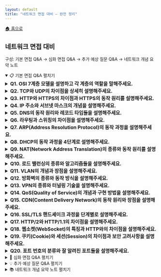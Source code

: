 ```yaml
---
layout: default
title: "네트워크 면접 대비 — 완전 정리"
---
```


<p class="breadcrumb"><a href="/cs_study/home.html">🏠 홈으로</a></p>

<section>
  <h2>네트워크 면접 대비</h2>
  <p>구성: 기본 면접 Q&A → 심화 면접 Q&A → 추가 예상 질문 Q&A → 네트워크 개념 요약 노트</p>
</section>

<!-- ① 기본 면접 Q&A -->
<details open>
  <summary><span class="accordion-title">📋 기본 면접 Q&A</span> <span class="indicator">펼치기</span></summary>
  <div class="accordion-content">

  <details>
    <summary style="font-size:1rem;"><b>Q1. OSI 7계층 모델을 설명하고 각 계층의 역할을 말해주세요.</b></summary>
    <div class="accordion-content">
      <p>OSI 7계층은 네트워크 통신을 7개의 논리적 계층으로 나눈 참조 모델입니다. 물리 계층은 실제 전기적 신호 전송을 담당하고, 데이터 링크 계층은 인접한 노드 간 신뢰성 있는 전송을 보장합니다. 네트워크 계층은 IP 주소를 이용한 라우팅을 수행하고, 전송 계층은 TCP/UDP를 통해 종단 간 연결을 관리합니다. 세션 계층은 대화 관리, 표현 계층은 데이터 암호화와 압축, 응용 계층은 사용자에게 네트워크 서비스를 제공합니다. 각 계층은 독립적으로 동작하며 하위 계층의 서비스를 이용합니다.</p>
      <hr>
      <img
        src="https://github.com/user-attachments/assets/00ec0ea3-b0b0-4967-ac54-b2edd3e66683"
        alt="OSI 7계층"
        width="720" height="363" loading="lazy"
        style="max-width:100%; height:auto; display:inline-block;"
      />
    </div>
  </details>

  <details>
    <summary style="font-size:1rem;"><b>Q2. TCP와 UDP의 차이점을 상세히 설명해주세요.</b></summary>
    <div class="accordion-content">
      <p>TCP는 연결 지향 프로토콜로 3-way handshake를 통해 연결을 설정하고, 신뢰성 있는 데이터 전송을 보장합니다. 순서 보장, 오류 검출 및 재전송, 흐름 제어, 혼잡 제어 기능을 제공하여 데이터 손실 없이 정확한 전송이 가능하지만 오버헤드가 큽니다. UDP는 비연결형 프로토콜로 연결 설정 과정 없이 바로 데이터를 전송합니다. 빠르고 간단하지만 신뢰성을 보장하지 않으며, 순서가 바뀌거나 데이터가 손실될 수 있습니다. 실시간 스트리밍이나 DNS 조회 같은 빠른 응답이 중요한 서비스에 적합합니다.</p>
    <hr>
    <h4>3-way handshake</h4>
    <p>TCP 연결을 만들 때 서로 준비됐는지 3번 신호를 주고받는 절차</p>
      <ul>
        <li><b>SYN</b> — 클라이언트 → 서버</li>
        <li><b>SYN-ACK</b> — 서버 → 클라이언트</li>
        <li><b>ACK</b> — 클라이언트 → 서버</li>
        <li><b>왜 3번인가?</b></li>
          <ul>
            <li>둘 다 송수신이 가능한지와 서로의 초기 시퀀스 번호를 서로 확인해야 해서 2번으론 부족하다.</li>
          </ul>
        <li><b>핵심 효과</b></li>
          <ul>
            <li>연결 확립, 번호 동기화(세션 식별/순서 보장), 초기 유효성 확인.</li>
          </ul>
      </ul>
    </div>
  </details>

  <details>
    <summary style="font-size:1rem;"><b>Q3. HTTP와 HTTPS의 차이점과 HTTPS의 동작 원리를 설명해주세요.</b></summary>
    <div class="accordion-content">
      <p>HTTP는 웹에서 데이터를 주고받는 프로토콜이지만 데이터가 평문으로 전송되어 보안에 취약합니다. HTTPS는 HTTP에 SSL/TLS 암호화를 추가한 보안 프로토콜입니다. 클라이언트가 서버에 연결 요청을 하면, 서버는 인증서를 전송하고 클라이언트는 이를 검증합니다. 그 다음 대칭키를 안전하게 교환하고, 이후 모든 통신은 이 대칭키로 암호화됩니다. 공개키 암호화로 초기 키 교환을 하고, 실제 데이터는 대칭키 암호화로 처리하여 보안과 성능을 모두 확보합니다.</p>
      <hr>
      <h4>SSL/TLS 암호화</h4>
      <p>HTTPS의 SSL/TLS는 브라우저–서버 사이 트래픽을 암호화해서 도청/변조/위장을 막는 기술</p>
      <ul>
        <li><b>핵심 원리</b></li>
        <ol>
          <li>서버 인증서로 진짜 서버인지 확인(CA가 서명)</li>
          <li>비대칭키(공개키)로 세션키를 안전하게 합의</li>
          <li>합의된 세션키(대칭키)로 실제 데이터 고속 암호화</li>
        </ol>
        <li><b>무엇을 보장하나?</b></li>
          <ul>
            <li>기밀성, 무결성, 인증</li>
          </ul>
      </ul>
    </div>
  </details>

  <details>
    <summary style="font-size:1rem;"><b>Q4. IP 주소와 서브넷 마스크의 개념을 설명해주세요.</b></summary>
    <div class="accordion-content">
      <p>IP 주소는 네트워크에서 각 장치를 식별하는 고유한 논리적 주소입니다. IPv4는 32비트로 구성되며 점으로 구분된 4개의 10진수로 표현합니다. 서브넷 마스크는 IP 주소에서 네트워크 부분과 호스트 부분을 구분하는 역할을 합니다. 예를 들어 192.168.1.10/24에서 /24는 앞의 24비트가 네트워크 주소임을 의미합니다. 서브네팅을 통해 큰 네트워크를 작은 단위로 나누어 관리할 수 있고, 브로드캐스트 도메인을 분리하여 네트워크 효율성을 높일 수 있습니다.</p>
      <hr>
      <h4>서브네팅(subnetting)</h4>
      <p>하나의 IP 네트워크를 작은 네트워크(서브넷) 들로 나눠서 브로드캐스트 범위를 줄이고, 보안/관리/용량 계획을 쉽게 만드는 기술</p>
    </div>
  </details>

  <details>
    <summary style="font-size:1rem;"><b>Q5. DNS의 동작 원리와 레코드 타입들을 설명해주세요.</b></summary>
    <div class="accordion-content">
      <p>DNS는 도메인 이름을 IP 주소로 변환하는 시스템입니다. 사용자가 도메인을 입력하면 로컬 DNS 서버에 먼저 질의하고, 캐시에 없으면 루트 DNS 서버부터 시작해서 TLD 서버, 권한 있는 DNS 서버 순으로 재귀적 또는 반복적 질의를 수행합니다. 주요 레코드 타입으로는 A 레코드(IPv4 주소), AAAA 레코드(IPv6 주소), CNAME 레코드(별칭), MX 레코드(메일 서버), NS 레코드(네임서버), TXT 레코드(텍스트 정보) 등이 있습니다. DNS 캐싱을 통해 응답 시간을 단축하고 서버 부하를 줄입니다.</p>
    </div>
  </details>

  <details>
    <summary style="font-size:1rem;"><b>Q6. 라우팅과 스위칭의 차이점을 설명해주세요.</b></summary>
    <div class="accordion-content">
      <p>스위칭은 2계층(데이터 링크 계층)에서 MAC 주소를 기반으로 같은 네트워크 내에서 프레임을 전달하는 과정입니다. 스위치는 MAC 주소 테이블을 학습하여 유니캐스트 트래픽을 해당 포트로만 전송하고, 브로드캐스트는 모든 포트로 전송합니다. 라우팅은 3계층(네트워크 계층)에서 IP 주소를 기반으로 서로 다른 네트워크 간에 패킷을 전달하는 과정입니다. 라우터는 라우팅 테이블을 참조하여 최적 경로를 선택하고, 정적 라우팅 또는 동적 라우팅 프로토콜을 사용합니다.</p>
      <hr>
      <h4>MAC 주소</h4>
      <p>네트워크 카드(NIC)에 붙은 하드웨어 고유 식별자(6바이트, 보통 AA:BB:CC:DD:EE:FF). 데이터 링크 계층(L2)에서 쓰인다.</p>
      <ul>
        <li><b>스위치가 MAC을 어떻게 쓰는가?</b></li>
        <ol>
          <li><b>학습(Learning):</b> 스위치는 들어온 프레임의 출발지 MAC과 포트를 테이블에 기록.</li>
          <li><b>전달(Forwarding):</b> 목적지 MAC이 테이블에 있으면 그 포트로만 전송.</li>
          <li><b>플러딩(Flooding):</b> 모르면 같은 VLAN 내 모든 포트로 뿌림(학습되기 전).<br> → 이렇게 해서 브로드캐스트 도메인 내에서 충돌 줄이고 효율적으로 전달!</li>
        </ol>
        <li><b>형식/종류</b></li>
        <ul>
          <li>앞 3바이트(OUI)는 제조사 식별, 뒤 3바이트는 장치 고유.</li>
          <li>유니캐스트(개별 NIC), 멀티캐스트, 브로드캐스트(FF:FF:FF:FF:FF:FF) 구분.</li>
        </ul>
      </ul>
      <h4>유니캐스트 (Unicast)</h4>
      <p>한 송신자 → 한 수신자 (1:1 전송)</p>
      <ul>
        <li><b>예시:</b> 내 PC(192.168.1.10)가 서버(192.168.1.20)로 HTTP 요청 보냄</li>
        <li><b>주소:</b> 특정 IP 주소(L3)나 MAC 주소(L2)</li>
        <li><b>특징:</b> 가장 일반적이고 효율적. 필요한 대상에게만 보냄</li>
      </ul>
      <h4>브로드캐스트 (Broadcast)</h4>
      <p>한 송신자 → 같은 네트워크(브로드캐스트 도메인)의 모든 호스트 (1:모두)</p>
      <ul>
        <li><b>예시:</b> ARP Request (목적 MAC: FF:FF:FF:FF:FF:FF, IPv4 한정)</li>
        <li><b>주소:</b> IPv4의 255.255.255.255(로컬), 서브넷 지향 브로드캐스트(예: 192.168.1.255)</li>
        <li><b>특징:</b> 라우터를 넘지 않음(도메인 한정). 트래픽이 커질 수 있어 과다 사용 지양</li>
        <li>※ IPv6에는 브로드캐스트가 없고 멀티캐스트로 대체</li>
      </ul>
      <h4>애니캐스트 (Anycast)</h4>
      <p>한 송신자 → 여러 곳에 분산 배치된 동일 서비스 IP 중 가장 가까운(라우팅상 최단/최적) 한 곳으로 전달 (1:가까운 1)</p>
      <ul>
        <li><b>예시:</b> DNS 공개 리졸버(예: 1.1.1.1, 8.8.8.8). 전 세계 여러 데이터센터가 같은 IP를 광고하고, 라우팅이 가장 가까운 인스턴스로 보냄</li>
        <li><b>주소/작동:</b> 여러 서버가 동일 IP(prefix)를 BGP 등으로 광고 → 라우팅이 자동으로 근접 노드 선택</li>
        <li><b>특징:</b> 지연 감소, 가용성·부하분산 향상. 주로 L3(인터넷 라우팅)에서 사용</li>
      </ul>
      <h4>멀티캐스트 (Multicast)</h4>
      <p>한 송신자(또는 여러 송신자)가 특정 그룹에 가입한 수신자들만 대상으로 데이터를 보내는 방식 (1:선택된 여러 명).<br>
      <b>장점:</b> 같은 데이터를 여러 대상에 보낼 때 대역폭 절약(한 번만 전송 → 네트워크가 필요한 지점에서 복제), 지연 균일.</p>
      <ul>
        <li><b>사용 예시:</b> 실시간 라이브 스트리밍/IPTV, 주식 시세 틱 데이터, 온라인 강의, 대규모 소프트웨어 배포, 게임 상태 동기화, 일부 WebRTC SFU 시나리오 등.</li>
      </ul>
    </div>
  </details>

  <details>
    <summary style="font-size:1rem;"><b>Q7. ARP(Address Resolution Protocol)의 동작 과정을 설명해주세요.</b></summary>
    <div class="accordion-content">
      <p>ARP는 IP 주소를 MAC 주소로 변환하는 프로토콜입니다. 호스트가 같은 서브넷의 다른 호스트와 통신하려고 할 때, 목적지 IP 주소의 MAC 주소를 알아야 합니다. <br>먼저 ARP 캐시 테이블을 확인하고, 없으면 ARP Request를 브로드캐스트로 전송합니다. <br>해당 IP를 가진 호스트가 자신의 MAC 주소를 담은 ARP Reply를 유니캐스트로 응답합니다. <br>받은 정보를 ARP 캐시에 저장하여 일정 시간 동안 재사용합니다. <br>이를 통해 IP 패킷을 이더넷 프레임으로 캡슐화할 수 있습니다.</p>
      <hr>
      <h4>호스트(Host)</h4>
      <p>호스트는 네트워크에 연결된 개별 기기를 말한다. PC, 노트북, 스마트폰, 서버, 프린터 등 IP·MAC 주소를 갖고 통신하는 주체면 전부 호스트이다.</p>
      <h4>서브넷(Subnet)</h4>
      <p>큰 네트워크를 작게 나눈 영역이다. 같은 서브넷에 있는 호스트끼리는 스위치만 거쳐 직접 통신하고(ARP 필요), 다른 서브넷과는 라우터를 통해 통신한다.</p>
      <ul>
        <li>192.168.1.0/24 라는 서브넷이면 IP가 192.168.1.0 ~ 192.168.1.255 범위(보통 호스트용은 .1~.254)가 같은 서브넷</li>
      </ul>
    </div>
  </details>

  <details>
    <summary style="font-size:1rem;"><b>Q8. DHCP의 동작 과정을 4단계로 설명해주세요.</b></summary>
    <div class="accordion-content">
      <p>DHCP는 네트워크 장치에 자동으로 IP 주소와 네트워크 설정을 할당하는 프로토콜입니다. <br>첫 번째 단계인 Discover에서 클라이언트가 DHCP 서버를 찾기 위해 브로드캐스트로 요청을 보냅니다. <br>두 번째 Offer 단계에서 DHCP 서버가 사용 가능한 IP 주소와 설정 정보를 제안합니다. <br>세 번째 Request 단계에서 클라이언트가 제안받은 설정을 사용하겠다고 요청합니다. <br>마지막 ACK 단계에서 서버가 확인 응답을 보내면 클라이언트는 해당 IP 주소와 설정을 사용하기 시작합니다.</p>
      <hr>
      <img
        src="https://github.com/user-attachments/assets/66ab308e-6e49-4fde-99de-e12d7d2fec15"
        alt="OSI 7계층"
        width="1129" height="651" loading="lazy"
        style="max-width:100%; height:auto; display:inline-block;"
      />
    </div>
  </details>

  <details>
    <summary style="font-size:1rem;"><b>Q9. NAT(Network Address Translation)의 종류와 동작 원리를 설명해주세요.</b></summary>
    <div class="accordion-content">
      <p>NAT는 사설 IP 주소를 공인 IP 주소로 변환하는 기술입니다. <br>Static NAT는 사설 IP와 공인 IP를 1:1로 고정 매핑하고, Dynamic NAT는 사설 IP를 공인 IP 풀에서 동적으로 할당합니다. <br>PAT(Port Address Translation)는 포트 번호를 이용하여 하나의 공인 IP로 여러 사설 IP를 지원합니다. <br>내부에서 외부로 패킷이 나갈 때 소스 IP와 포트를 변환하고 NAT 테이블에 기록합니다. 외부에서 응답이 오면 NAT 테이블을 참조하여 원래 내부 IP와 포트로 변환하여 전달합니다.</p>
      <hr>
      <h4>1:1 고정 매핑이란?</h4>
      <p>내부 사설 IP 하나가 항상 같은 공인 IP 하나와 짝지어 연결되는 것을 말한다.</p>
      <h4>풀에서 동적으로 할당한다는 무슨 뜻인가?</h4>
      <p>NAT 장비가 미리 가진 공인 IP “묶음(풀)” 중에서 내부 호스트가 외부로 나갈 그때그때 빈 공인 IP를 하나 임시로 빌려주고 세션이 끝나거나 타임아웃 나면 반납해서 다시 다른 내부 호스트가 쓸 수 있게 하는 걸 말한다.</p>
      <h4>내부와 외부</h4>
      <ul>
        <li><b>내부(inside):</b> NAT 장비(공유기/라우터) 안쪽 사설 네트워크를 말한다.</li>
        <ul>
          <li>192.168.1.0/24 라는 서브넷이면 IP가 192.168.1.0 ~ 192.168.1.255 범위(보통 호스트용은 .1~.254)가 같은 서브넷</li>
        </ul>예: 192.168.x.x, 10.x.x.x 같은 사설 IP를 쓰는 영역.
        <li><b>외부(outside):</b> NAT 장비 바깥쪽 네트워크이다. 보통 인터넷(공인 IP 영역)을 뜻하지만, 기업망에선 NAT 경계 밖의 다른 상위 네트워크를 의미할 수도 있다.</li>
      </ul>
      <p>즉, “내부에서 외부로”는 사설망 → (NAT 거쳐) → 공인망 방향을 말한다.</p>
    </div>
  </details>

  <details>
    <summary style="font-size:1rem;"><b>Q10. 로드 밸런싱의 종류와 알고리즘들을 설명해주세요.</b></summary>
    <div class="accordion-content">
      <p>로드 밸런싱은 여러 서버에 트래픽을 분산하여 가용성과 성능을 향상시키는 기술입니다. L4 로드 밸런서는 IP와 포트 정보를 기반으로 분산하고, L7 로드 밸런서는 HTTP 헤더나 쿠키 같은 응용 계층 정보를 활용합니다. <br>주요 알고리즘으로는 Round Robin(순차 분배), Weighted Round Robin(가중치 기반 분배), Least Connections(최소 연결 수 기준), IP Hash(클라이언트 IP 해시 기반) 등이 있습니다. 헬스 체크 기능으로 장애 서버를 자동으로 제외하고, 세션 지속성을 통해 같은 클라이언트를 동일 서버로 연결할 수 있습니다.</p>
      <hr>
      <h4>트래픽(traffic)</h4>
      <p>서버가 처리해야 하는 요청량과 데이터 흐름.</p>
      <ul>
        <li><b>측정:</b> RPS/QPS(초당 요청 수), 대역폭(Mbps/Gbps), 동시 연결 수 등.</li>
        <li><b>목표:</b> 트래픽이 몰려도 지연·오류 없이 처리하도록 여러 서버로 분산.</li>
      </ul>
      <h4>분산 알고리즘</h4>
      <ul>
        <li><b>Round Robin (순차 분배)</b><br>서버 A→B→C→A… 차례대로 돌려가며 분배. 설정 간단, 균등 분배에 유리.</li>
        <li><b>Weighted Round Robin (가중치 분배)</b><br>서버 성능에 따라 비율을 둠. 예: A:2, B:1이면 A가 2번, B가 1번 비율로 받음.</li>
        <li><b>Least Connections (최소 연결 수)</b><br>현재 활성 연결이 가장 적은 서버로 보냄. 요청 처리 시간이 들쭉날쭉할 때 효율적.</li>
        <li><b>IP Hash (클라이언트 IP 해시)</b><br>클라이언트 IP를 해시해서 특정 서버에 일관되게 매핑. 세션 유지에 유리(쿠키 없이도).</li>
      </ul>
      <h4>헬스 체크(Health Check)</h4>
      <p>고장 서버를 자동 배제/복귀시켜 가용성을 높이는 장치</p>
      <ul>
        <li><b>목적:</b> 문제 있는 서버를 자동으로 제외하고, 정상 복구되면 다시 포함.</li>
        <li><b>방법</b></li>
        <ul>
          <li><b>L4/TCP 체크:</b> 포트가 열려 있는지(3-way handshake 성공?)</li>
          <li><b>HTTP/HTTPS 체크:</b> 특정 경로(/health)로 상태 코드 200 등 확인</li>
          <li><b>애플리케이션 체크:</b> DB 연결, 의존 서비스 상태까지 내부 로직 검사</li>
          <li><b>수동/수동+수동:</b> 보통 액티브 체크(주기적 프로빙) + 패시브 체크(실패율 관찰) 병행</li>
        </ul>
        <li><b>파라미터 예:</b> 인터벌(주기), 타임아웃, 실패/성공 임계치(예: 3번 연속 실패 시 불건강).</li>
      </ul>
    </div>
  </details>

  <details>
    <summary style="font-size:1rem;"><b>Q11. VLAN의 개념과 장점을 설명해주세요.</b></summary>
    <div class="accordion-content">
      <p>VLAN(Virtual LAN)은 물리적으로 연결된 네트워크를 논리적으로 분할하는 기술입니다. 스위치 포트를 그룹화하여 각 그룹이 독립된 브로드캐스트 도메인을 형성합니다. Tag VLAN은 이더넷 헤더에 VLAN ID를 추가하여 여러 VLAN 트래픽을 하나의 링크로 전송할 수 있게 합니다. 주요 장점으로는 브로드캐스트 트래픽 감소, 보안 향상, 네트워크 관리 유연성 증가, 물리적 제약 없는 그룹 구성이 있습니다. 트렁크 포트를 통해 여러 VLAN 간 통신이 가능하며, 라우터나 L3 스위치로 VLAN 간 라우팅을 수행합니다.</p>
      <hr>
      <h4>스위치 포트</h4>
      <p>스위치의 인터페이스(구멍/논리 포트)로, 여기에 PC·서버·다른 스위치를 연결한다.<br>포트는 보통 Access 포트(한 개 VLAN, 프레임은 태그 제거/미부착)와 Trunk 포트(여러 VLAN, 프레임에 802.1Q 태그 부착)로 동작 모드를 정한다.</p>
      <h4>트렁크 포트 (Trunk)</h4>
      <p>여러 VLAN의 프레임을 한 링크로 운반하는 스위치 포트 모드.<br>프레임에 802.1Q 태그를 붙여 “이 프레임은 VLAN 10, 저건 VLAN 20”처럼 구분.<br>스위치 간 업링크, 방화벽/로드밸런서/하이퍼바이저와 연결할 때 자주 사용.</p>
      <h4>Tag VLAN과의 관계</h4>
      <p>VLAN을 쓰면 스위치 안에서는 포트를 그룹으로 나눌 수 있다. 그런데 스위치↔스위치 또는 스위치↔가상화 호스트처럼 하나의 링크로 여러 VLAN 트래픽을 동시에 보내려면, 프레임에 VLAN ID를 표시해야 구분이 된다. 이때 사용하는 표준이 802.1Q 태깅(Tag VLAN)이다. (이더넷 헤더에 VLAN ID 추가)</p>
      <h4>L3 스위치 (Multilayer Switch)</h4>
      <p>스위치(스위칭) + 라우터(라우팅) 기능을 함께 가진 장비.<br>VLAN마다 SVI(가상 인터페이스, 예: VLAN 10에 192.168.10.1) 를 만들어 VLAN 간 라우팅(Inter-VLAN Routing) 을 장비 내부에서 고속 처리한다.</p>
      <h4>라우터와 라우팅</h4>
      <ul>
        <li><b>라우터:</b> 서로 다른 IP 네트워크(서브넷) 간에 패킷을 전달하는 장비.</li>
        <li><b>라우팅:</b> 목적지까지 가는 다음 홉을 라우팅 테이블/프로토콜(OSPF, BGP 등)로 결정해 포워딩하는 과정.</li>
        <li>포인트: VLAN은 2계층 분리, VLAN 간 통신은 3계층(라우터/L3 스위치)이 담당합니다.</li>
        <li>※ 트렁크 포트는 “여러 VLAN을 한 선으로 운반”하는 거고, “서로 통신”하게 만드는 건 라우팅</li>
      </ul>
    </div>
  </details>

  <details>
    <summary style="font-size:1rem;"><b>Q12. 방화벽의 종류와 동작 방식을 설명해주세요.</b></summary>
    <div class="accordion-content">
      <p>방화벽은 네트워크 보안을 위해 트래픽을 제어하는 시스템입니다. <br>패킷 필터링 방화벽은 IP 헤더 정보(소스/목적지 IP, 포트)로 패킷을 차단하거나 허용합니다. <br>상태 추적 방화벽은 연결 상태를 기억하여 동적으로 규칙을 적용하고, 이를 보완해 응용 계층 게이트웨이는 특정 프로토콜의 내용까지 분석합니다. <br>차세대 방화벽은 DPI(Deep Packet Inspection), IPS 기능, 사용자 인증 등을 통합 제공합니다. 방화벽 정책은 기본적으로 deny-all 원칙을 따르고, 필요한 트래픽만 명시적으로 허용하는 화이트리스트 방식을 사용합니다.</p>
      <hr>
      <h4>상태 추적 방화벽 ↔ 응용 계층 게이트웨이(ALG)의 관계</h4>
      <ul>
        <li><b>상태 추적 방화벽(Stateful):</b> L3/L4(IP/포트, TCP 상태) 중심으로 연결 상태(예: SYN→ESTABLISHED) 를 기억해 동적으로 허용/차단.</li>
        <li><b>응용 계층 게이트웨이(ALG / Application Proxy):</b> L7(프로토콜 내용)까지 이해하고, FTP/SIP 같은 복잡한 프로토콜의 제어 채널을 파싱·필요 시 재작성(예: 포트 넘버 열기) 해줌.</li>
      </ul>
      <p>서로 대체가 아니라 보완적. 실제 제품에선 상태 추적 엔진 + ALG 모듈이 함께 동작해, 연결의 “상태”도 보고 “내용”도 이해하여 더 정확히 제어합니다. (차세대 방화벽은 이 L7 기능을 더 폭넓게 통합)</p>
      <h4>DPI와 IPS</h4>
      <ul>
        <li><b>DPI (Deep Packet Inspection):</b> 패킷의 페이로드(내용) 를 분석해 애플리케이션 식별, 서명 기반 악성 트래픽 탐지, 정책 적용(예: 특정 앱 차단).</li>
        <li><b>IPS (Intrusion Prevention System):</b> 탐지에 그치지 않고 실시간 차단까지 수행하는 보안 장비/기능.</li>
        <ul>
          <li><b>IDS vs IPS:</b> IDS는 탐지/알림, IPS는 탐지 + 즉시 차단(인라인).</li>
          <li><b>방법:</b> 서명(Signature), 이상행위(Anomaly), 평판(Reputation), 취약점 가상패치 등.</li>
        </ul>
      </ul>
      <h4>deny-all 원칙</h4>
      <p>기본 정책을 모두 차단(default deny) 으로 두고, 필요한 것만 명시적으로 허용(화이트리스트) 하는 설계.</p>
      <ul>
        <li><b>이점:</b> 최소 권한(Least Privilege) 보장, 설정 누락/오류로 인한 무의도한 개방 차단, 감사·관리 용이.</li>
        <li><b>실무 팁</b> </li>
        <ul>
          <li>인바운드/아웃바운드 각각 기본 차단 + 명시 허용 규칙 순서 적용</li>
          <li>허용 규칙은 최소 범위(소스/목적지 IP·포트·프로토콜) 로 구체화</li>
          <li>로그/모니터링 켜서 누락 트래픽 확인 후 필요한 것만 추가 허용</li>
        </ul>
      </ul>
    </div>
  </details>

  <details>
    <summary style="font-size:1rem;"><b>Q13. VPN의 종류와 터널링 기술을 설명해주세요.</b></summary>
    <div class="accordion-content">
      <p>VPN은 공중망을 통해 안전한 사설망 연결을 제공하는 기술입니다. Site-to-Site VPN은 지사 간 연결에 사용하고, Remote Access VPN은 개별 사용자의 원격 접속에 활용합니다. 터널링 프로토콜로는 PPTP(간단하지만 보안 취약), L2TP/IPSec(강력한 보안), SSL VPN(웹 브라우저 기반 접근), OpenVPN(오픈소스 솔루션) 등이 있습니다. 터널링은 원본 패킷을 암호화하고 새로운 IP 헤더로 감싸서 전송하며, 목적지에서 복호화하여 원본 패킷을 복원합니다. 인증, 암호화, 무결성 검증을 통해 보안을 보장합니다.</p>
    </div>
  </details>

  <details>
    <summary style="font-size:1rem;"><b>Q14. QoS(Quality of Service)의 개념과 구현 방법을 설명해주세요.</b></summary>
    <div class="accordion-content">
      <p>QoS는 네트워크에서 특정 트래픽에 우선순위를 부여하여 서비스 품질을 보장하는 기술입니다. 대역폭, 지연시간, 지터, 패킷 손실률 등의 네트워크 성능 지표를 관리합니다. 구현 방법으로는 트래픽 분류(Classification), 마킹(Marking), 큐잉(Queuing), 셰이핑(Shaping), 폴리싱(Policing)이 있습니다. IntServ는 경로상의 모든 라우터에서 자원을 예약하는 방식이고, DiffServ는 패킷에 DSCP 값을 설정하여 홉별로 차등 서비스를 제공합니다. 음성, 영상 같은 실시간 트래픽은 높은 우선순위를, 파일 전송 같은 트래픽은 낮은 우선순위를 부여합니다.</p>
    </div>
  </details>

  <details>
    <summary style="font-size:1rem;"><b>Q15. CDN(Content Delivery Network)의 동작 원리와 장점을 설명해주세요.</b></summary>
    <div class="accordion-content">
      <p>CDN은 전 세계에 분산된 캐시 서버를 통해 콘텐츠를 사용자와 가까운 위치에서 제공하는 서비스입니다. 사용자가 웹사이트에 접속하면 DNS를 통해 가장 가까운 엣지 서버로 리다이렉트됩니다. 캐시에 콘텐츠가 있으면 즉시 응답하고, 없으면 원본 서버에서 가져와 캐시한 후 응답합니다. 주요 장점으로는 응답 시간 단축, 원본 서버 부하 감소, 대역폭 비용 절감, 가용성 향상이 있습니다. 정적 콘텐츠(이미지, CSS, JS)는 물론 동적 콘텐츠나 스트리밍 서비스도 지원하며, DDoS 공격 완화 효과도 제공합니다.</p>
    </div>
  </details>

  <details>
    <summary style="font-size:1rem;"><b>Q16. SSL/TLS 핸드셰이크 과정을 단계별로 설명해주세요.</b></summary>
    <div class="accordion-content">
      <p>SSL/TLS 핸드셰이크는 클라이언트와 서버가 안전한 통신을 위해 암호화 파라미터를 협상하는 과정입니다. 클라이언트가 Client Hello 메시지로 지원하는 암호화 방식을 서버에 알립니다. 서버는 Server Hello로 선택한 암호화 방식과 인증서를 전송합니다. 클라이언트는 인증서를 검증하고 Pre-Master Secret을 서버의 공개키로 암호화하여 전송합니다. 양측이 Pre-Master Secret으로부터 대칭키를 생성하고, Finished 메시지를 교환하여 핸드셰이크를 완료합니다. 이후 모든 애플리케이션 데이터는 협상된 대칭키로 암호화됩니다.</p>
    </div>
  </details>

  <details>
    <summary style="font-size:1rem;"><b>Q17. HTTP/2와 HTTP/1.1의 차이점을 설명해주세요.</b></summary>
    <div class="accordion-content">
      <p>HTTP/2는 HTTP/1.1의 성능 문제를 해결하기 위해 개발된 프로토콜입니다. 가장 큰 차이점은 멀티플렉싱으로, 하나의 TCP 연결에서 여러 요청을 동시에 처리할 수 있어 Head-of-Line Blocking 문제를 해결합니다. 헤더 압축을 통해 중복되는 헤더 정보를 압축하여 대역폭을 절약하고, 서버 푸시 기능으로 클라이언트 요청 전에 미리 리소스를 전송할 수 있습니다. 바이너리 프레이밍을 사용하여 파싱 효율성을 높이고, 스트림 우선순위를 통해 중요한 리소스를 먼저 전송할 수 있습니다.</p>
    </div>
  </details>

  <details>
    <summary style="font-size:1rem;"><b>Q18. 웹소켓(WebSocket)의 특징과 HTTP와의 차이점을 설명해주세요.</b></summary>
    <div class="accordion-content">
      <p>웹소켓은 클라이언트와 서버 간 양방향 실시간 통신을 제공하는 프로토콜입니다. HTTP와 달리 연결이 한 번 수립되면 지속적으로 유지되며, 양쪽에서 언제든 데이터를 전송할 수 있습니다. HTTP는 요청-응답 방식의 반이중 통신이지만, 웹소켓은 전이중 통신이 가능합니다. 초기 연결은 HTTP 업그레이드를 통해 이루어지고, 이후에는 웹소켓 프로토콜로 통신합니다. 채팅, 게임, 주식 시세, 협업 도구 등 실시간 상호작용이 필요한 애플리케이션에 적합하며, 폴링 방식보다 효율적입니다.</p>
    </div>
  </details>

  <details>
    <summary style="font-size:1rem;"><b>Q19. 쿠키(Cookie)와 세션(Session)의 차이점과 보안 고려사항을 설명해주세요.</b></summary>
    <div class="accordion-content">
      <p>쿠키는 클라이언트 브라우저에 저장되는 작은 데이터 조각으로, 서버가 클라이언트의 상태를 유지하기 위해 사용합니다. 세션은 서버에 저장되는 사용자 정보로, 보통 세션 ID만 쿠키에 저장합니다. 쿠키는 클라이언트에서 조작 가능하여 보안에 취약하고, 세션은 서버에 저장되어 더 안전하지만 서버 메모리를 사용합니다. 보안 고려사항으로는 HttpOnly 플래그로 XSS 공격 방지, Secure 플래그로 HTTPS에서만 전송, SameSite 속성으로 CSRF 공격 방지, 적절한 만료시간 설정 등이 있습니다.</p>
    </div>
  </details>

  <details>
    <summary style="font-size:1rem;"><b>Q20. 포트 번호의 분류와 잘 알려진 포트들을 설명해주세요.</b></summary>
    <div class="accordion-content">
      <p>포트 번호는 0-65535 범위에서 세 그룹으로 분류됩니다. Well-known 포트(0-1023)는 시스템 서비스용으로 예약되어 있고, Registered 포트(1024-49151)는 특정 애플리케이션용으로 등록된 포트, Dynamic 포트(49152-65535)는 임시로 사용되는 포트입니다. 주요 well-known 포트로는 HTTP(80), HTTPS(443), FTP(21), SSH(22), Telnet(23), SMTP(25), DNS(53), DHCP(67/68), POP3(110), IMAP(143), SNMP(161) 등이 있습니다. 애플리케이션은 포트 번호를 통해 동시에 여러 서비스를 구분하여 제공할 수 있습니다.</p>
    </div>
  </details>

  </div>
</details>

<!-- ② 심화 면접 Q&A -->
<details>
  <summary><span class="accordion-title">🚀 심화 면접 Q&A</span> <span class="indicator">펼치기</span></summary>
  <div class="accordion-content">

  <details>
    <summary style="font-size:1rem;"><b>Q21. BGP(Border Gateway Protocol)의 동작 원리와 AS(Autonomous System)의 개념을 설명해주세요.</b></summary>
    <div class="accordion-content">
      <p>BGP는 인터넷의 서로 다른 AS 간에 라우팅 정보를 교환하는 프로토콜입니다. AS는 단일 관리 정책하에 운영되는 라우터들의 집합으로, 각각 고유한 AS 번호를 가집니다. BGP는 경로 벡터 알고리즘을 사용하여 목적지까지의 AS 경로 정보를 유지하고, 루프 방지를 위해 자신의 AS가 경로에 포함된 경우 해당 경로를 거부합니다. iBGP는 같은 AS 내부에서, eBGP는 서로 다른 AS 간에 사용됩니다. 경로 선택 시 AS-Path 길이, Origin, Local Preference 등의 속성을 고려하여 최적 경로를 결정합니다.</p>
    </div>
  </details>

  <details>
    <summary style="font-size:1rem;"><b>Q22. MPLS(Multiprotocol Label Switching)의 동작 원리와 장점을 설명해주세요.</b></summary>
    <div class="accordion-content">
      <p>MPLS는 패킷에 레이블을 부착하여 빠른 스위칭을 제공하는 기술입니다. 패킷이 MPLS 네트워크에 진입할 때 LER(Label Edge Router)이 FEC(Forwarding Equivalence Class)에 따라 레이블을 부착합니다. LSR(Label Switch Router)들은 IP 헤더를 분석하지 않고 레이블만으로 빠른 포워딩을 수행합니다. 출구에서 다시 레이블을 제거하고 일반 IP 패킷으로 전송합니다. 장점으로는 빠른 포워딩 속도, QoS 지원, Traffic Engineering, VPN 구축 용이성이 있으며, 특히 ISP 백본 네트워크에서 많이 사용됩니다.</p>
    </div>
  </details>

  <details>
    <summary style="font-size:1rem;"><b>Q23. STP(Spanning Tree Protocol)와 RSTP의 차이점을 설명해주세요.</b></summary>
    <div class="accordion-content">
      <p>STP는 스위치 네트워크에서 루프를 방지하기 위한 프로토콜입니다. 모든 스위치 중 하나를 Root Bridge로 선정하고, 각 스위치는 Root Bridge로의 최단 경로를 계산합니다. 포트 상태는 Blocking, Listening, Learning, Forwarding으로 변화하며, 컨버전스 시간이 50초 정도 걸립니다. RSTP는 STP의 개선 버전으로 컨버전스 시간을 대폭 단축했습니다. 포트 역할을 더 세분화하고(Root, Designated, Alternate, Backup), P2P 링크에서는 즉시 Forwarding 상태로 전환할 수 있어 서브초 단위의 빠른 복구가 가능합니다.</p>
    </div>
  </details>

  <details>
    <summary style="font-size:1rem;"><b>Q24. SDN(Software Defined Network)의 개념과 OpenFlow 프로토콜을 설명해주세요.</b></summary>
    <div class="accordion-content">
      <p>SDN은 네트워크의 제어 평면과 데이터 평면을 분리하여 중앙집중식으로 네트워크를 관리하는 아키텍처입니다. 컨트롤러가 전체 네트워크의 토폴로지를 파악하고 최적의 경로를 계산하여 각 스위치에 플로우 테이블을 설정합니다. OpenFlow는 컨트롤러와 스위치 간의 통신 프로토콜로, 플로우 규칙을 전달하고 통계 정보를 수집합니다. 플로우 테이블은 매치 필드, 액션, 우선순위로 구성되어 있으며, 패킷이 매치되지 않으면 컨트롤러에게 문의합니다. 네트워크 프로그래밍이 가능하고 중앙집중 관리로 일관된 정책 적용이 장점입니다.</p>
    </div>
  </details>

  <details>
    <summary style="font-size:1rem;"><b>Q25. IPv6의 특징과 IPv4에서의 전환 방법들을 설명해주세요.</b></summary>
    <div class="accordion-content">
      <p>IPv6는 128비트 주소 공간을 제공하여 주소 부족 문제를 해결하고, 헤더 구조를 단순화하여 처리 효율성을 높였습니다. IPSec이 필수 구현되어 보안이 강화되고, 자동 설정 기능으로 DHCP 없이도 주소 할당이 가능합니다. 전환 방법으로는 Dual Stack(IPv4/IPv6 동시 운영), 터널링(IPv6 패킷을 IPv4로 캡슐화), 변환(NAT64/DNS64)이 있습니다. 주소 표기법은 콜론으로 구분된 16진수를 사용하고, 연속된 0은 ::로 축약할 수 있습니다. 멀티캐스트가 기본이고 브로드캐스트는 없으며, Neighbor Discovery로 ARP를 대체합니다.</p>
    </div>
  </details>

  <details>
    <summary style="font-size:1rem;"><b>Q26. 네트워크 보안에서 IDS와 IPS의 차이점을 설명해주세요.</b></summary>
    <div class="accordion-content">
      <p>IDS(Intrusion Detection System)는 네트워크나 시스템에 대한 침입을 탐지하고 알림을 제공하는 시스템입니다. 패시브 방식으로 동작하여 침입을 탐지만 하고 차단하지는 않습니다. NIDS는 네트워크 트래픽을 모니터링하고, HIDS는 호스트 시스템을 감시합니다. IPS(Intrusion Prevention System)는 IDS의 탐지 기능에 능동적 차단 기능을 추가한 시스템입니다. 인라인으로 배치되어 실시간으로 악성 트래픽을 차단하며, 오탐으로 인한 정상 트래픽 차단 위험이 있습니다. 시그니처 기반과 이상 행위 기반 탐지 방법을 사용합니다.</p>
    </div>
  </details>

  <details>
    <summary style="font-size:1rem;"><b>Q27. 네트워크 가상화 기술인 VXLAN의 동작 원리를 설명해주세요.</b></summary>
    <div class="accordion-content">
      <p>VXLAN(Virtual eXtensible LAN)은 L2 이더넷 프레임을 UDP 패킷으로 캡슐화하여 L3 네트워크 위에서 L2 연결성을 제공하는 터널링 기술입니다. 24비트 VNI(VXLAN Network Identifier)를 사용하여 최대 1600만 개의 논리적 네트워크를 구성할 수 있어 기존 VLAN의 4096개 제한을 극복합니다. VTEP(VXLAN Tunnel Endpoint)는 캡슐화와 역캡슐화를 담당하며, 멀티캐스트나 컨트롤 플레인을 통해 원격 VTEP를 학습합니다. 클라우드 환경에서 테넌트 격리와 확장성을 제공하며, 물리적 위치에 관계없이 논리적 네트워크를 구성할 수 있습니다.</p>
    </div>
  </details>

  <details>
    <summary style="font-size:1rem;"><b>Q28. 마이크로서비스 아키텍처에서의 서비스 메시(Service Mesh)를 설명해주세요.</b></summary>
    <div class="accordion-content">
      <p>서비스 메시는 마이크로서비스 간의 네트워크 통신을 관리하는 인프라 계층입니다. 각 서비스에 사이드카 프록시를 배치하여 모든 네트워크 트래픽을 가로채고 제어합니다. 서비스 디스커버리, 로드 밸런싱, 장애 복구, 보안, 모니터링 기능을 애플리케이션 코드와 분리하여 제공합니다. 데이터 플레인(사이드카 프록시)과 컨트롤 플레인(관리 서버)으로 구성되며, Istio, Linkerd, Consul Connect 등이 대표적입니다. mTLS를 통한 서비스 간 암호화, 정책 기반 접근 제어, 분산 추적을 통한 관찰성을 제공합니다.</p>
    </div>
  </details>

  </div>
</details>

<!-- ③ 추가 예상 질문 Q&A -->
<details>
  <summary><span class="accordion-title">💡 추가 예상 질문 Q&A</span> <span class="indicator">펼치기</span></summary>
  <div class="accordion-content">

  <details>
    <summary style="font-size:1rem;"><b>Q29. HTTP/3과 QUIC 프로토콜의 특징을 설명해주세요.</b></summary>
    <div class="accordion-content">
      <p>HTTP/3은 QUIC 프로토콜 위에서 동작하는 차세대 HTTP 프로토콜입니다. QUIC는 UDP 기반으로 설계되어 TCP의 Head-of-Line Blocking 문제를 완전히 해결합니다. 0-RTT 연결 설정으로 첫 요청부터 데이터를 전송할 수 있고, 연결 마이그레이션을 지원하여 네트워크가 변경되어도 연결이 유지됩니다. 패킷 레벨에서 암호화가 내장되어 보안이 강화되고, 스트림별 독립적인 플로우 제어와 혼잡 제어를 제공합니다. NAT나 방화벽 통과가 용이하고, 모바일 환경에서 성능 향상이 두드러집니다.</p>
    </div>
  </details>

  <details>
    <summary style="font-size:1rem;"><b>Q30. 네트워크 모니터링 도구와 성능 지표들을 설명해주세요.</b></summary>
    <div class="accordion-content">
      <p>네트워크 모니터링은 대역폭 사용률, 패킷 손실률, 지연시간, 지터를 주요 지표로 측정합니다. SNMP를 통해 네트워크 장비의 상태 정보를 수집하고, sFlow나 NetFlow로 트래픽 패턴을 분석합니다. 핑(ping)으로 연결성과 RTT를 측정하고, 트레이스라우트(traceroute)로 경로를 추적합니다. 포트 미러링이나 TAP을 통해 실제 트래픽을 캡처하여 프로토콜 분석을 수행합니다. Wireshark, PRTG, Nagios, Zabbix 등의 도구가 사용되며, 실시간 모니터링과 알람을 통해 네트워크 장애를 조기에 발견할 수 있습니다.</p>
    </div>
  </details>

  <details>
    <summary style="font-size:1rem;"><b>Q31. 5G 네트워크의 핵심 기술과 특징을 설명해주세요.</b></summary>
    <div class="accordion-content">
      <p>5G는 eMBB(대용량), URLLC(초저지연), mMTC(대규모 연결)의 세 가지 주요 서비스 시나리오를 지원합니다. 네트워크 슬라이싱으로 하나의 물리 인프라에서 여러 논리적 네트워크를 제공하고, 엣지 컴퓨팅으로 지연시간을 최소화합니다. Massive MIMO와 빔포밍으로 스펙트럼 효율성을 높이고, mmWave 주파수로 초고속 전송을 지원합니다. NFV와 SDN을 활용하여 네트워크 기능을 소프트웨어화하고, 클라우드 네이티브 아키텍처로 유연성과 확장성을 제공합니다. 최대 20Gbps 속도, 1ms 이하 지연시간, km²당 100만 개 기기 연결을 목표로 합니다.</p>
    </div>
  </details>

  <details>
    <summary style="font-size:1rem;"><b>Q32. DoH(DNS over HTTPS)와 DoT(DNS over TLS)의 차이점과 보안상 이점을 설명해주세요.</b></summary>
    <div class="accordion-content">
      <p>기존 DNS는 평문으로 전송되어 도청과 조작에 취약했습니다. DoT는 TLS로 DNS 쿼리를 암호화하여 853번 포트를 사용하고, DoH는 HTTPS를 통해 DNS 쿼리를 전송하여 443번 포트를 사용합니다. DoH는 일반 웹 트래픽과 구분하기 어려워 차단이 어렵지만, DoT는 전용 포트를 사용하여 네트워크 관리가 용이합니다. 두 방식 모두 DNS 프라이버시를 보호하고 중간자 공격을 방지하며, DNS 하이재킹과 DNS 스푸핑을 차단합니다. 그러나 기업 환경에서는 DNS 필터링이 어려워질 수 있어 정책적 고려가 필요합니다.</p>
    </div>
  </details>

  <details>
    <summary style="font-size:1rem;"><b>Q33. 제로 트러스트 네트워크 보안 모델을 설명해주세요.</b></summary>
    <div class="accordion-content">
      <p>제로 트러스트는 "믿지 말고 검증하라"는 원칙 하에 모든 네트워크 트래픽을 의심하고 지속적으로 검증하는 보안 모델입니다. 기존의 경계 기반 보안에서 벗어나 사용자, 기기, 애플리케이션을 모두 검증합니다. 최소 권한 원칙을 적용하여 필요한 최소한의 접근만 허용하고, 마이크로 세그멘테이션으로 네트워크를 세분화합니다. 지속적인 모니터링과 행동 분석을 통해 비정상적인 활동을 탐지하고, 동적 접근 제어로 위험도에 따라 권한을 조정합니다. 클라우드와 원격 근무 환경의 증가로 더욱 중요해지고 있습니다.</p>
    </div>
  </details>

  <details>
    <summary style="font-size:1rem;"><b>Q34. 네트워크 자동화와 NetOps/AIOps의 개념을 설명해주세요.</b></summary>
    <div class="accordion-content">
      <p>네트워크 자동화는 반복적인 네트워크 관리 작업을 스크립트나 도구로 자동화하는 것입니다. 설정 배포, 백업, 모니터링, 문제 해결을 자동화하여 운영 효율성을 높이고 인적 오류를 줄입니다. NetOps는 DevOps 원칙을 네트워크 운영에 적용한 것으로, 네트워크를 코드로 관리(Infrastructure as Code)하고 CI/CD 파이프라인을 활용합니다. AIOps는 인공지능과 머신러닝을 활용하여 네트워크 이상을 자동 탐지하고, 예측적 유지보수를 수행하며, 자동 복구 기능을 제공합니다. Ansible, Puppet, Terraform 등의 도구가 사용됩니다.</p>
    </div>
  </details>

  <details>
    <summary style="font-size:1rem;"><b>Q35. Edge Computing과 MEC(Multi-access Edge Computing)의 개념을 설명해주세요.</b></summary>
    <div class="accordion-content">
      <p>엣지 컴퓨팅은 데이터 처리를 클라우드가 아닌 데이터 소스에 가까운 곳에서 수행하는 분산 컴퓨팅 패러다임입니다. 지연시간을 줄이고 대역폭 사용량을 절약하며, 데이터 프라이버시를 향상시킵니다. MEC는 모바일 네트워크에서 기지국이나 집합 포인트에 컴퓨팅 자원을 배치하는 기술입니다. 5G 네트워크와 결합하여 초저지연 서비스를 제공하고, AR/VR, 자율주행, 산업용 IoT 등의 실시간 애플리케이션을 지원합니다. CDN과 달리 단순 캐싱이 아닌 실제 연산 처리가 가능하며, 네트워크 슬라이싱과 함께 맞춤형 서비스를 제공합니다.</p>
    </div>
  </details>

  <details>
    <summary style="font-size:1rem;"><b>Q36. 블록체인 네트워크의 합의 알고리즘과 네트워킹 특징을 설명해주세요.</b></summary>
    <div class="accordion-content">
      <p>블록체인은 P2P 네트워크에서 분산 원장을 유지하는 시스템입니다. PoW(Proof of Work)는 연산량으로 합의하지만 에너지 소모가 크고, PoS(Proof of Stake)는 지분 기반으로 효율적이며, DPoS(Delegated PoS)는 대표자를 통해 빠른 처리가 가능합니다. 네트워킹 측면에서는 가십 프로토콜로 트랜잭션과 블록을 전파하고, 풀 노드와 라이트 노드로 역할을 구분합니다. 네트워크 파티션 공격, 51% 공격 등의 보안 위협이 있으며, 확장성 문제 해결을 위해 샤딩, 라이트닝 네트워크 등의 기술이 연구되고 있습니다.</p>
    </div>
  </details>

  <details>
    <summary style="font-size:1rem;"><b>Q37. 네트워크 테스팅과 검증 방법들을 설명해주세요.</b></summary>
    <div class="accordion-content">
      <p>네트워크 테스팅은 성능, 기능, 보안 측면에서 수행됩니다. 성능 테스트는 처리량, 지연시간, 패킷 손실률을 측정하고, 로드 테스트로 최대 용량을 확인합니다. 기능 테스트는 라우팅, 스위칭, VLAN, QoS 등의 기능이 정상 동작하는지 검증합니다. 보안 테스트는 취약점 스캐닝, 침투 테스트, DoS 공격 시뮬레이션을 포함합니다. 네트워크 에뮬레이터(GNS3, EVE-NG)로 가상 환경에서 테스트하고, Chaos Engineering으로 장애 상황을 시뮬레이션합니다. 자동화된 테스트 스위트로 지속적인 검증을 수행하고, A/B 테스팅으로 설정 변경의 영향을 측정합니다.</p>
    </div>
  </details>

  </div>
</details>

<!-- ④ 네트워크 개념 요약 노트 -->
<details>
  <summary><span class="accordion-title">📚 네트워크 개념 요약 노트</span> <span class="indicator">펼치기</span></summary>
  <div class="accordion-content">

  <h3>🏗️ 네트워크 아키텍처</h3>
  <p><b>OSI 7계층</b></p>
  <pre><code>7. 응용 계층 (Application) - HTTP, FTP, SMTP
6. 표현 계층 (Presentation) - 암호화, 압축
5. 세션 계층 (Session) - 연결 관리
4. 전송 계층 (Transport) - TCP, UDP
3. 네트워크 계층 (Network) - IP, ICMP, ARP
2. 데이터링크 계층 (Data Link) - Ethernet, WiFi
1. 물리 계층 (Physical) - 케이블, 전기신호</code></pre>

  <p><b>TCP/IP 모델</b></p>
  <ul>
    <li>애플리케이션 계층 (HTTP, DNS, FTP)</li>
    <li>전송 계층 (TCP, UDP)</li>
    <li>인터넷 계층 (IP, ICMP, ARP)</li>
    <li>네트워크 액세스 계층 (Ethernet, WiFi)</li>
  </ul>

  <h3>🔄 프로토콜 비교</h3>
  <p><b>TCP vs UDP</b></p>
  <table>
    <thead>
      <tr><th>특성</th><th>TCP</th><th>UDP</th></tr>
    </thead>
    <tbody>
      <tr><td>연결성</td><td>연결지향</td><td>비연결형</td></tr>
      <tr><td>신뢰성</td><td>보장</td><td>보장 안함</td></tr>
      <tr><td>속도</td><td>느림</td><td>빠름</td></tr>
      <tr><td>오버헤드</td><td>높음</td><td>낮음</td></tr>
      <tr><td>용도</td><td>웹, 메일</td><td>게임, 스트리밍</td></tr>
    </tbody>
  </table>

  <p><b>HTTP 버전 비교</b></p>
  <ul>
    <li>HTTP/1.1: 지속연결, 파이프라이닝</li>
    <li>HTTP/2: 멀티플렉싱, 헤더압축, 서버푸시</li>
    <li>HTTP/3: QUIC 기반, 0-RTT, 연결마이그레이션</li>
  </ul>

  <h3>🌐 IP 주소 체계</h3>
  <p><b>IPv4 주소 클래스</b></p>
  <ul>
    <li>Class A: 1-126 (8비트 네트워크)</li>
    <li>Class B: 128-191 (16비트 네트워크)</li>
    <li>Class C: 192-223 (24비트 네트워크)</li>
    <li>사설 IP: 10.x.x.x, 172.16-31.x.x, 192.168.x.x</li>
  </ul>

  <p><b>서브넷팅 계산</b></p>
  <ul>
    <li>/24 = 255.255.255.0 (256개 주소)</li>
    <li>/25 = 255.255.255.128 (128개 주소)</li>
    <li>/26 = 255.255.255.192 (64개 주소)</li>
  </ul>

  <p><b>IPv6 특징</b></p>
  <ul>
    <li>128비트 주소 공간</li>
    <li>자동 설정 (SLAAC)</li>
    <li>IPSec 내장</li>
    <li>멀티캐스트 기본</li>
  </ul>

  <h3>📡 네트워크 장비</h3>
  <p><b>스위치 (Switch)</b></p>
  <ul>
    <li>L2에서 MAC 주소로 프레임 전송</li>
    <li>VLAN, STP, 포트 미러링 지원</li>
    <li>MAC 주소 테이블 학습</li>
  </ul>

  <p><b>라우터 (Router)</b></p>
  <ul>
    <li>L3에서 IP 주소로 패킷 라우팅</li>
    <li>라우팅 테이블, NAT, DHCP 기능</li>
    <li>정적/동적 라우팅 프로토콜</li>
  </ul>

  <p><b>방화벽 (Firewall)</b></p>
  <ul>
    <li>패킷 필터링, 상태추적</li>
    <li>응용계층 게이트웨이</li>
    <li>IPS/IDS 기능 통합</li>
  </ul>

  <h3>🔐 네트워크 보안</h3>
  <p><b>보안 프로토콜</b></p>
  <ul>
    <li>SSL/TLS: 웹 보안</li>
    <li>IPSec: VPN 보안</li>
    <li>SSH: 원격 접속 보안</li>
    <li>HTTPS: HTTP + TLS</li>
  </ul>

  <p><b>공격 유형</b></p>
  <ul>
    <li>DDoS: 분산 서비스 거부</li>
    <li>MITM: 중간자 공격</li>
    <li>ARP 스푸핑: MAC 주소 위조</li>
    <li>DNS 스푸핑: DNS 응답 조작</li>
  </ul>

  <p><b>보안 대책</b></p>
  <ul>
    <li>방화벽 + IPS/IDS</li>
    <li>VPN 암호화 터널</li>
    <li>네트워크 세그멘테이션</li>
    <li>보안 모니터링</li>
  </ul>

  <h3>⚡ 성능 최적화</h3>
  <p><b>QoS 구현</b></p>
  <ul>
    <li>분류 (Classification)</li>
    <li>마킹 (Marking)</li>
    <li>큐잉 (Queuing)</li>
    <li>쉐이핑 (Shaping)</li>
  </ul>

  <p><b>로드 밸런싱 알고리즘</b></p>
  <ul>
    <li>Round Robin: 순차 분배</li>
    <li>Weighted: 가중치 기반</li>
    <li>Least Connections: 최소 연결</li>
    <li>IP Hash: 클라이언트 IP 기반</li>
  </ul>

  <p><b>캐싱 전략</b></p>
  <ul>
    <li>CDN: 지리적 분산</li>
    <li>프록시 캐시: 중앙 집중</li>
    <li>브라우저 캐시: 클라이언트</li>
    <li>DNS 캐시: 이름 해석</li>
  </ul>

  <h3>🔧 네트워크 관리</h3>
  <p><b>모니터링 지표</b></p>
  <ul>
    <li>대역폭 사용률 (%)</li>
    <li>패킷 손실률 (%)</li>
    <li>지연시간 (ms)</li>
    <li>가용성 (uptime %)</li>
  </ul>

  <p><b>프로토콜별 포트</b></p>
  <table>
    <thead>
      <tr><th>서비스</th><th>포트</th><th>프로토콜</th></tr>
    </thead>
    <tbody>
      <tr><td>HTTP</td><td>80</td><td>TCP</td></tr>
      <tr><td>HTTPS</td><td>443</td><td>TCP</td></tr>
      <tr><td>DNS</td><td>53</td><td>UDP/TCP</td></tr>
      <tr><td>SSH</td><td>22</td><td>TCP</td></tr>
      <tr><td>FTP</td><td>21</td><td>TCP</td></tr>
      <tr><td>SMTP</td><td>25</td><td>TCP</td></tr>
    </tbody>
  </table>

  <p><b>네트워크 명령어</b></p>
  <ul>
    <li>ping: 연결 테스트</li>
    <li>traceroute: 경로 추적</li>
    <li>nslookup: DNS 조회</li>
    <li>netstat: 연결 상태</li>
    <li>tcpdump: 패킷 캡처</li>
  </ul>

  <h3>🚀 최신 기술 동향</h3>
  <p><b>클라우드 네트워킹</b></p>
  <ul>
    <li>VPC (Virtual Private Cloud)</li>
    <li>서비스 메시 (Service Mesh)</li>
    <li>컨테이너 네트워킹 (CNI)</li>
    <li>멀티 클라우드 연결</li>
  </ul>

  <p><b>네트워크 자동화</b></p>
  <ul>
    <li>SDN (Software Defined Network)</li>
    <li>NFV (Network Function Virtualization)</li>
    <li>인프라스트럭처 as 코드</li>
    <li>NetOps/AIOps</li>
  </ul>

  <p><b>엣지 컴퓨팅</b></p>
  <ul>
    <li>CDN 진화</li>
    <li>MEC (Multi-access Edge Computing)</li>
    <li>5G + 엣지</li>
    <li>IoT 엣지 게이트웨이</li>
  </ul>

  <h3>🎯 트러블슈팅 가이드</h3>
  <p><b>네트워크 장애 분류</b></p>
  <ol>
    <li>물리적 장애: 케이블, 포트 문제</li>
    <li>설정 오류: IP, 라우팅 설정</li>
    <li>성능 저하: 대역폭, 지연시간</li>
    <li>보안 문제: 방화벽, 접근제어</li>
  </ol>

  <p><b>계층별 문제 해결</b></p>
  <ul>
    <li>L1: 링크 상태, 케이블 확인</li>
    <li>L2: MAC 주소, VLAN, STP</li>
    <li>L3: IP 주소, 라우팅 테이블</li>
    <li>L4: 포트, 방화벽 규칙</li>
    <li>L7: 애플리케이션 로그</li>
  </ul>

  <h3>💡 면접 팁</h3>
  <ol>
    <li><b>OSI 7계층을 정확히 암기</b>하고 각 계층의 역할과 프로토콜 설명</li>
    <li><b>실무 경험과 연결</b>하여 구체적인 예시 제시</li>
    <li><b>성능과 보안</b>을 항상 함께 고려한 답변</li>
    <li><b>최신 기술 동향</b>에 대한 관심과 이해 표현</li>
    <li><b>계층별 접근법</b>으로 체계적인 문제 해결 능력 어필</li>
    <li><b>실제 네트워크 구축 경험</b>이나 트러블슈팅 사례 활용</li>
  </ol>

  </div>
</details>
